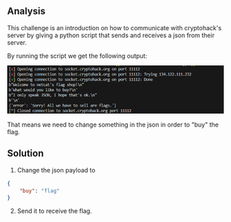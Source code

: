 ## Analysis
This challenge is an introduction on how to communicate with cryptohack's server by giving a python script that sends and receives a json from their server.

By running the script we get the following output:

![alt text](image.png)

That means we need to change something in the json in order to "buy" the flag.

## Solution

1. Change the json payload to 
```json
{
    "buy": "flag"
}
```
2. Send it to receive the flag.